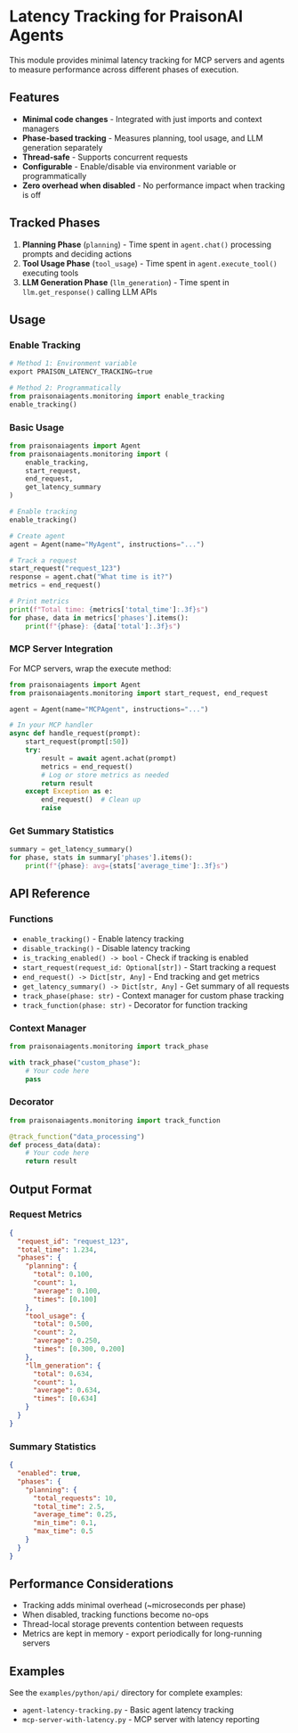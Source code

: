 # Latency Tracking for PraisonAI Agents

This module provides minimal latency tracking for MCP servers and agents to measure performance across different phases of execution.

## Features

- **Minimal code changes** - Integrated with just imports and context managers
- **Phase-based tracking** - Measures planning, tool usage, and LLM generation separately
- **Thread-safe** - Supports concurrent requests
- **Configurable** - Enable/disable via environment variable or programmatically
- **Zero overhead when disabled** - No performance impact when tracking is off

## Tracked Phases

1. **Planning Phase** (`planning`) - Time spent in `agent.chat()` processing prompts and deciding actions
2. **Tool Usage Phase** (`tool_usage`) - Time spent in `agent.execute_tool()` executing tools
3. **LLM Generation Phase** (`llm_generation`) - Time spent in `llm.get_response()` calling LLM APIs

## Usage

### Enable Tracking

```python
# Method 1: Environment variable
export PRAISON_LATENCY_TRACKING=true

# Method 2: Programmatically
from praisonaiagents.monitoring import enable_tracking
enable_tracking()
```

### Basic Usage

```python
from praisonaiagents import Agent
from praisonaiagents.monitoring import (
    enable_tracking,
    start_request,
    end_request,
    get_latency_summary
)

# Enable tracking
enable_tracking()

# Create agent
agent = Agent(name="MyAgent", instructions="...")

# Track a request
start_request("request_123")
response = agent.chat("What time is it?")
metrics = end_request()

# Print metrics
print(f"Total time: {metrics['total_time']:.3f}s")
for phase, data in metrics['phases'].items():
    print(f"{phase}: {data['total']:.3f}s")
```

### MCP Server Integration

For MCP servers, wrap the execute method:

```python
from praisonaiagents import Agent
from praisonaiagents.monitoring import start_request, end_request

agent = Agent(name="MCPAgent", instructions="...")

# In your MCP handler
async def handle_request(prompt):
    start_request(prompt[:50])
    try:
        result = await agent.achat(prompt)
        metrics = end_request()
        # Log or store metrics as needed
        return result
    except Exception as e:
        end_request()  # Clean up
        raise
```

### Get Summary Statistics

```python
summary = get_latency_summary()
for phase, stats in summary['phases'].items():
    print(f"{phase}: avg={stats['average_time']:.3f}s")
```

## API Reference

### Functions

- `enable_tracking()` - Enable latency tracking
- `disable_tracking()` - Disable latency tracking
- `is_tracking_enabled() -> bool` - Check if tracking is enabled
- `start_request(request_id: Optional[str])` - Start tracking a request
- `end_request() -> Dict[str, Any]` - End tracking and get metrics
- `get_latency_summary() -> Dict[str, Any]` - Get summary of all requests
- `track_phase(phase: str)` - Context manager for custom phase tracking
- `track_function(phase: str)` - Decorator for function tracking

### Context Manager

```python
from praisonaiagents.monitoring import track_phase

with track_phase("custom_phase"):
    # Your code here
    pass
```

### Decorator

```python
from praisonaiagents.monitoring import track_function

@track_function("data_processing")
def process_data(data):
    # Your code here
    return result
```

## Output Format

### Request Metrics
```json
{
  "request_id": "request_123",
  "total_time": 1.234,
  "phases": {
    "planning": {
      "total": 0.100,
      "count": 1,
      "average": 0.100,
      "times": [0.100]
    },
    "tool_usage": {
      "total": 0.500,
      "count": 2,
      "average": 0.250,
      "times": [0.300, 0.200]
    },
    "llm_generation": {
      "total": 0.634,
      "count": 1,
      "average": 0.634,
      "times": [0.634]
    }
  }
}
```

### Summary Statistics
```json
{
  "enabled": true,
  "phases": {
    "planning": {
      "total_requests": 10,
      "total_time": 2.5,
      "average_time": 0.25,
      "min_time": 0.1,
      "max_time": 0.5
    }
  }
}
```

## Performance Considerations

- Tracking adds minimal overhead (~microseconds per phase)
- When disabled, tracking functions become no-ops
- Thread-local storage prevents contention between requests
- Metrics are kept in memory - export periodically for long-running servers

## Examples

See the `examples/python/api/` directory for complete examples:
- `agent-latency-tracking.py` - Basic agent latency tracking
- `mcp-server-with-latency.py` - MCP server with latency reporting